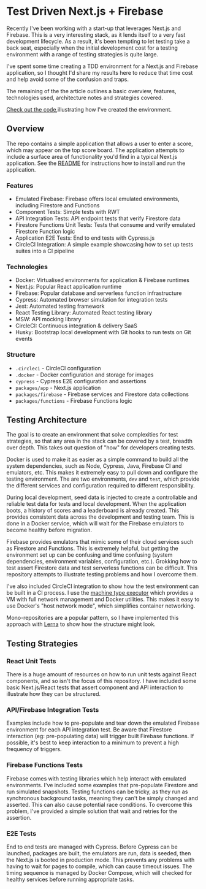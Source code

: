 # Test Driven Next.js + Firebase

Recently I've been working with a start-up that leverages Next.js and Firebase. This is a very interesting stack, as it lends itself to a very fast development lifecycle. As a result, it's been tempting to let testing take a back seat, especially when the initial development cost for a testing environment with a range of testing strategies is quite large.

I've spent some time creating a TDD environment for a Next.js and Firebase application, so I thought I'd share my results here to reduce that time cost and help avoid some of the confusion and traps.

The remaining of the the article outlines a basic overview, features, technologies used, architecture notes and strategies covered.

[Check out the code](https://github.com/ellioseven/next-firebase-testing),illustrating how I've created the environment.

## Overview

The repo contains a simple application that allows a user to enter a score, which may appear on the top score board. The application attempts to include a surface area of functionality you'd find in a typical Next.js application. See the [README](https://github.com/ellioseven/next-firebase-testing/blob/master/README.md) for instructions how to install and run the application.

### Features

- Emulated Firebase: Firebase offers local emulated environments, including Firestore and Functions
- Component Tests: Simple tests with RWT
- API Integration Tests: API endpoint tests that verify Firestore data
- Firestore Functions Unit Tests: Tests that consume and verify emulated Firestore Function logic
- Application E2E Tests: End to end tests with Cypress.js
- CircleCI Integration: A simple example showcasing how to set up tests suites into a CI pipeline

### Technologies

- Docker: Virtualised environments for application & Firebase runtimes
- Next.js: Popular React application runtime
- Firebase: Popular database and serverless function infrastructure
- Cypress: Automated browser simulation for integration tests
- Jest: Automated testing framework
- React Testing Library: Automated React testing library
- MSW: API mocking library
- CircleCI: Continuous integration & delivery SaaS
- Husky: Bootstrap local development with Git hooks to run tests on Git events

### Structure

- `.circleci` - CircleCI configuration
- `.docker` - Docker configuration and storage for images
- `cypress` - Cypress E2E configuration and assertions
- `packages/app` - Next.js application
- `packages/firebase` - Firebase services and Firestore data collections
- `packages/functions` - Firebase Functions logic

## Testing Architecture

The goal is to create an environment that solve complexities for test strategies, so that any area in the stack can be covered by a test, breadth over depth. This takes out question of "how" for developers creating tests.

Docker is used to make it as easier as a simple command to build all the system dependencies, such as Node, Cypress, Java, Firebase CI and emulators, etc. This makes it extremely easy to pull down and configure the testing environment. The are two environments, `dev` and `test`, which provide the different services and configuration required to different responsibility.

During local development, seed data is injected to create a controllable and reliable test data for tests and local development. When the application boots, a history of scores and a leaderboard is already created. This provides consistent data across the development and testing team. This is done in a Docker service, which will wait for the Firebase emulators to become healthy before migration.

Firebase provides emulators that mimic some of their cloud services such as Firestore and Functions. This is extremely helpful, but getting the environment set up can be confusing and time confusing (system dependencies, environment variables, configuration, etc.). Grokking how to test assert Firestore data and test serverless functions can be difficult. This repository attempts to illustrate testing problems and how I overcome them.

I've also included CircleCI integration to show how the test environment can be built in a CI process. I use the [machine type executor](https://circleci.com/docs/2.0/executor-types/#using-machine) which provides a VM with full network management and Docker utilities. This makes it easy to use Docker's "host network mode", which simplifies container networking.

Mono-repositories are a popular pattern, so I have implemented this approach with [Lerna](https://github.com/lerna/lerna) to show how the structure might look.

## Testing Strategies

### React Unit Tests

There is a huge amount of resources on how to run unit tests against React components, and so isn't the focus of this repository. I have included some basic Next.js/React tests that assert component and API interaction to illustrate how they can be structured.

### API/Firebase Integration Tests

Examples include how to pre-populate and tear down the emulated Firebase environment for each API integration test. Be aware that Firestore interaction (eg: pre-populating data) will trigger built Firebase functions. If possible, it's best to keep interaction to a minimum to prevent a high frequency of triggers.

### Firebase Functions Tests

Firebase comes with testing libraries which help interact with emulated environments. I've included some examples that pre-populate Firestore and run simulated snapshots. Testing functions can be tricky, as they run as synchronous background tasks, meaning they can't be simply changed and asserted. This can also cause potential race conditions. To overcome this problem, I've provided a simple solution that wait and retries for the assertion.

### E2E Tests

End to end tests are managed with Cypress. Before Cypress can be launched, packages are built, the emulators are run, data is seeded, then the Next.js is booted in production mode. This prevents any problems with having to wait for pages to compile, which can cause timeout issues. The timing sequence is managed by Docker Compose, which will checked for healthy services before running appropriate tasks.
